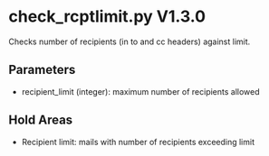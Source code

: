 check_rcptlimit.py V1.3.0
=========================

Checks number of recipients (in to and cc headers) against limit.

## Parameters
* recipient_limit (integer): maximum number of recipients allowed

## Hold Areas
* Recipient limit: mails with number of recipients exceeding limit
